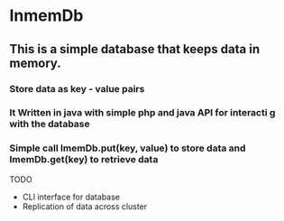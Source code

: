 # InmemDb

## This is a simple database that keeps data in memory.

### Store data as key - value pairs

### It Written in java with simple php and java API for interacti g with the database

### Simple call ImemDb.put(key, value) to store data and ImemDb.get(key) to retrieve data

TODO
- CLI interface for database
- Replication of data across cluster